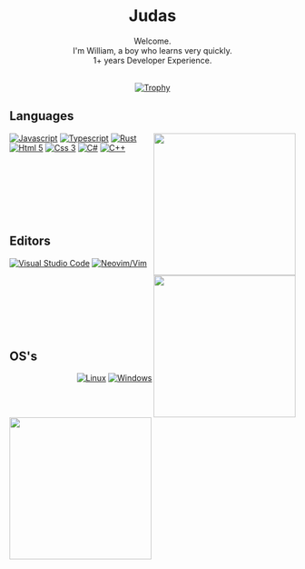<div align="center">
  
  <h1>Judas</h1>
  <p>
    Welcome.<br/>
    I'm William, a boy who learns very quickly. <br/>
    1+ years Developer Experience. <br/>
    <br/>
  </p>
</div>

<div align="center">
    
[![Trophy](https://github-profile-trophy.vercel.app/?username=Brayan-724&column=4&theme=dark_lover&margin-w=10&&margin-h10&no-bg=true&no-frame=true)](https://github.com/ryo-ma/github-profile-trophy)
    
  </a>
</div>

## Languages
<img align="right" width="250" src="https://user-images.githubusercontent.com/70247585/197420447-6249c795-5e47-43e6-8ff0-43fce12543fb.svg" />

[![Javascript](https://img.shields.io/static/v1?message=-&logoColor=black&style=for-the-badge&label=javascript&logo=javascript&labelColor=F7DF1E)](https://developer.mozilla.org/en-US/docs/Learn/JavaScript/First_steps/What_is_JavaScript)
[![Typescript](https://img.shields.io/static/v1?message=-&logoColor=white&style=for-the-badge&label=typescript&logo=typescript&labelColor=3178C6)](https://www.typescriptlang.org)
[![Rust](https://img.shields.io/static/v1?message=-&logoColor=white&style=for-the-badge&label=rust&logo=rust&labelColor=ea5b01)](www.rust-lang.org/)
[![Html 5](https://img.shields.io/static/v1?message=-&logoColor=white&style=for-the-badge&label=html%205&logo=html5&labelColor=E34F26)](https://en.wikipedia.org/wiki/HTML5)
[![Css 3](https://img.shields.io/static/v1?message=-&logoColor=white&style=for-the-badge&label=css%203&logo=css3&labelColor=1572B6)](https://en.wikipedia.org/wiki/CSS)
[![C#](https://img.shields.io/static/v1?message=-&logoColor=white&style=for-the-badge&label=c%23%0A&logo=csharp&labelColor=5C2D91)](https://en.wikipedia.org/wiki/C_Sharp)
[![C++](https://img.shields.io/static/v1?message=-&logoColor=white&style=for-the-badge&label=c%2B%2B&logo=c%2B%2B&labelColor=00599C)](https://en.wikipedia.org/wiki/C%2B%2B)

<img height="100" />

## Editors
<img align="right" width="250" src="https://user-images.githubusercontent.com/70247585/197420172-e3bc6ac6-5ba6-415e-bbc4-3e20d60615e3.svg" />

[![Visual Studio Code](https://img.shields.io/static/v1?message=-&label=vscode&style=for-the-badge&logo=visualstudiocode&labelColor=007ACC)](https://code.visualstudio.com)
[![Neovim/Vim](https://img.shields.io/static/v1?message=Actual&logoColor=white&label=nvim&style=for-the-badge&logo=neovim&labelColor=57A143)](https://neovim.io)

<img height="100" />

## OS's
<img align="left" width="250" src="https://user-images.githubusercontent.com/70247585/197420649-aaa91a5e-a052-44ef-b9aa-25f09157b80b.svg" />
<div align="right">

[![Linux](https://img.shields.io/static/v1?message=-&logoColor=white&style=for-the-badge&label=linux&logo=linux)](https://en.wikipedia.org/wiki/GNU/Linux)
[![Windows](https://img.shields.io/static/v1?message=-&logoColor=white&style=for-the-badge&label=windows&logo=windows&labelColor=0078D6)](https://www.microsoft.com/windows)

</div>
